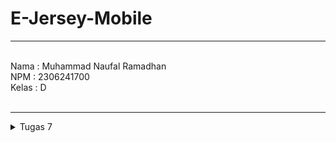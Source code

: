 # E-Jersey-Mobile
---
<br>
Nama    : Muhammad Naufal Ramadhan <br>
NPM     : 2306241700 <br>
Kelas   : D <br>
<br>

---
<details>
<summary>
Tugas 7
</summary>

##### 1. Jelaskan apa yang dimaksud dengan stateless widget dan stateful widget, dan jelaskan perbedaan dari keduanya.
  Stateless Widget adalah widget yang tidak memiliki state, bisa dibilang sebuah widget yang statis atau sekalinya dibuat, maka widget tersebut tidak akan berubah. Sedangkan Stateful widget adalah widget yang memiliki state, bisa dibilang adalah sebuah widget yang memiliki state internal, contohnya seperti widget counter ketika inisialiasi projek flutter.
##### 2. Sebutkan widget apa saja yang kamu gunakan pada proyek ini dan jelaskan fungsinya.
  Pada `main.dart` terdapat widget `MyApp` yang berfungsi sebagai widget utama di aplikasi saya. selanjutnya pada widget `menu.dart` terdapat widget MyHomePage yang berfungsi sebagai halaman utama atau homepage pada aplikasi saya. Kemudian terdapat widget `InfoCard` yang berfungsi untuk menyimpan dan menampilkan card informasi dengan judul dan kontennya seperti Nama, NPM. kemudian terdapat widget `ItemHomePage` yang berfungsi untuk menyimpan data sementara yang mungkin akan di convert ke widget lain. `ItemCard` berfungsi untuk menampilkan card atau pada app ini berperan sebagai button.
  
##### 3. Apa fungsi dari setState()? Jelaskan variabel apa saja yang dapat terdampak dengan fungsi tersebut.
  Fungsi dari setState untuk mengubah internal state dari StatefulWidget, dan akan membuild ulang widget nya sehingga berubah menjadi yang terbaru.  Untuk variable yang dapat terdampak, ya semua variable yang terdapat di widget tersebut dapat kita ubah sesuai keinginan kita.
##### 4. Jelaskan perbedaan antara const dengan final.
  Perbedaan const dan final terletak dari deklarasi value dari variabelnya, kalau const harus diisi dengan nilai tetap dan sudah ready pada saat compile-time. Sedangkan value dari variabel final dapat ditentukan saat run-time. contoh const x = 10; final y = getDate();
##### 5. Jelaskan bagaimana cara kamu mengimplementasikan checklist-checklist di atas.
##### 1). Membuat sebuah program Flutter baru dengan tema E-Commerce yang sesuai dengan tugas-tugas sebelumnya.
menjalankan `flutter create <APP_NAME>` pada terminal.
##### 2). Membuat tiga tombol sederhana dengan ikon dan teks untuk: Melihat daftar produk (Lihat Daftar Produk), Menambah produk (Tambah Produk), Logout (Logout)
Pertama di inisialisasi dahulu button nya dengan class ItemHomePage (untuk nyimpan data).
```
    final List<ItemHomepage> items = [
        ItemHomepage("Lihat Jersey", Icons.shopping_cart, Colors.blueGrey),
        ItemHomepage("Tambah Jersey", Icons.add, Colors.green),
        ItemHomepage("Logout", Icons.logout, Colors.red),
    ];
```

Kemudian, ketika di build saya convert menjadi class ItemCard (widget untuk button) dengan :
```
   Menampilkan ItemCard untuk setiap item dalam list items.
      children: items.map((ItemHomepage item) {
        return ItemCard(item);
      }).toList(),
```
##### 6). Mengimplementasikan warna-warna yang berbeda untuk setiap tombol (Lihat Daftar Produk, Tambah Produk, dan Logout).
Pada class ItemCard saya menambahkan ini, pada function Buildnya.
```
    color: item.color,
```
dan di pass dari ItemHomePage ketika di deklarasi diawal, dengan
```
    final List<ItemHomepage> items = [
        ItemHomepage("Lihat Jersey", Icons.shopping_cart, Colors.blueGrey),
        ItemHomepage("Tambah Jersey", Icons.add, Colors.green),
        ItemHomepage("Logout", Icons.logout, Colors.red),
    ];
```

##### 7). Memunculkan Snackbar dengan tulisan, "Kamu telah menekan tombol Lihat Daftar Produk" ketika tombol Lihat Daftar Produk ditekan., "Kamu telah menekan tombol Tambah Produk" ketika tombol Tambah Produk ditekan., "Kamu telah menekan tombol Logout" ketika tombol Logout ditekan.
Di build function pada ItemCard saya menambahkan ini 
```
    InkWell(
      // Aksi ketika kartu ditekan.
      onTap: () {
          // Menampilkan pesan SnackBar saat kartu ditekan.
          ScaffoldMessenger.of(context)
          ..hideCurrentSnackBar()
          ..showSnackBar(
               SnackBar(content: Text("Kamu telah menekan tombol ${item.name}!"))
                );
          },
```
Saya menampilkan nya dengan SnackBar dengan content "Kamu Telah Menekan tombol .." agar bisa add semacam listener saya gunakan InkWell dan menggunakan properti onTap() agar ketika ditekan akan menampilkan snackbar dengan contentnya.
</details>